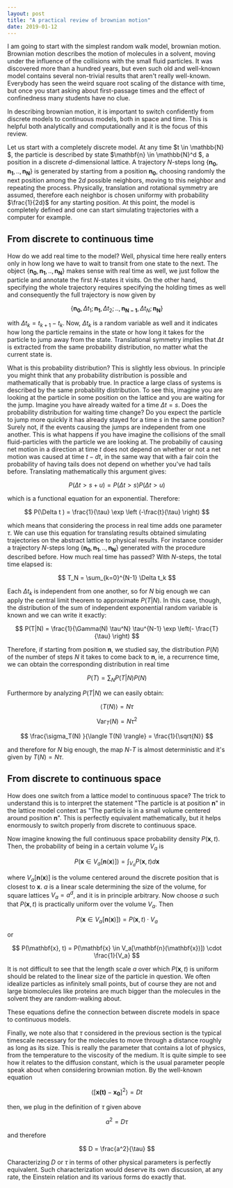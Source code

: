 ```yaml
---
layout: post
title: "A practical review of brownian motion"
date: 2019-01-12
---
```


I am going to start with the simplest random walk model, brownian motion. Brownian motion describes the motion of molecules in a solvent, moving under the influence of the collisions with the small fluid particles. It was discovered more than a hundred years, but even such old and well-known model contains several non-trivial results that aren't really well-known. Everybody has seen the weird square root scaling of the distance with time, but once you start asking about first-passage times and the effect of confinedness many students have no clue. 

In describing brownian motion, it is important to switch confidently from discrete models to continuous models, both in space and time. This is helpful both analytically and computationally and it is the focus of this review.

Let us start with a completely discrete model. At any time $t \in \mathbb{N} $, the particle is described by state $\mathbf{n} \in \mathbb{N}^d $, a position in a discrete $d$-dimensional lattice. A trajectory $N$-steps long $\{\mathbf{n_0}, \mathbf{n_1}, .., \mathbf{n_N}\}$ is generated by starting from a position $\mathbf{n_0}$, choosing randomly the next position among the $2d$ possible neighbors, moving to this neighbor and repeating the process. Physically, translation and rotational symmetry are assumed, therefore each neighbor is chosen uniformy with probability $\frac{1}{2d}$ for any starting position.  At this point, the model is completely defined and one can start simulating trajectories with a computer for example.

From discrete to continuous time
--------------------------------

How do we add real time to the model? Well, physical time here really enters only in how long we have to wait to transit from one state to the next. The object $\{\mathbf{n_0}, \mathbf{n_1}, .., \mathbf{n_N}\}$ makes sense with real time as well, we just follow the particle and annotate the first $N$-states it visits. On the other hand, specifying the whole trajectory requires specifying the holding times as well and consequently the full trajectory is now given by 

$$\{\mathbf{n_0}, \Delta t_1; \mathbf{n_1}, \Delta t_2; .., \mathbf{n_{N-1}}, \Delta t_{N}; \mathbf{n_N}\}$$

with $\Delta t_k = t_{k+1} - t_{k}$. Now, $\Delta t_k$ is a random variable as well and it indicates how long the particle remains in the state or how long it takes for the particle to jump away from the state. Translational symmetry implies that $\Delta t$ is extracted from the same probability distribution, no matter what the current state is. 

What is this probability distribution? This is slightly less obvious. In principle you might think that any probability distribution is possible and mathematically that is probably true. In practice a large class of systems is described by the same probability distribution. To see this, imagine you are looking at the particle in some position on the lattice and you are waiting for the jump. Imagine you have already waited for a time $\Delta t = s$. Does the probability distribution for waiting time change? Do you expect the particle to jump more quickly it has already stayed for a time $s$ in the same position? Surely not, if the events causing the jumps are independent from one another. This is what happens if you have imagine the collisions of the small fluid-particles with the particle we are looking at. The probabiliy of causing net motion in a direction at time $t$ does not depend on whether or not a net motion was caused at time $t-dt$, in the same way that with a fair coin the probability of having tails does not depend on whether you've had tails before. Translating mathematically this argument gives:

$$
P(\Delta t > s+u) = P(\Delta t > s) P(\Delta t > u)
$$

which is a functional equation for an exponential. Therefore:

$$
P(\Delta t ) = \frac{1}{\tau} \exp \left (-\frac{t}{\tau} \right)
$$

which means that considering the process in real time adds one parameter $\tau$. We can use this equation for translating results obtained simulating trajectories on the abstract lattice to physical results. For instance consider a trajectory $N$-steps long $\{\mathbf{n_0}, \mathbf{n_1}, .., \mathbf{n_N}\}$ generated with the procedure described before. How much real time has passed? With $N$-steps, the total time elapsed is:

$$
T_N = \sum_{k=0}^{N-1} \Delta t_k
$$

Each $\Delta t_k$ is independent from one another, so for $N$ big enough we can apply the central limit theorem to approximate $P(T|N)$. In this case, though, the distribution of the sum of independent exponential random variable is known and we can write it exactly:

$$
P(T|N) = \frac{1}{\Gamma(N) \tau^N} \tau^{N-1} \exp \left(- \frac{T}{\tau} \right)
$$ 

Therefore, if starting from position $\mathbf{n}$, we studied say, the distribution $P(N)$ of the number of steps $N$ it takes to come back to $\mathbf{n}$, ie, a recurrence time, we can obtain the corresponding distribution in real time

$$
P(T)= \sum_N P(T|N) P(N)
$$ 

Furthermore by analyzing $P(T|N)$ we can easily obtain:

$$
\langle T(N) \rangle = N \tau
$$ 

$$
\mathrm{Var}_T (N)  = N \tau^2
$$ 

$$
\frac{\sigma_T(N) }{\langle T(N) \rangle} = \frac{1}{\sqrt{N}}
$$ 

and therefore for $N$ big enough, the map $N$-$T$ is almost deterministic and it's given by $T(N) = N \tau$.

From discrete to continuous space
---------------------------------

How does one switch from a lattice model to continuous space? The trick to understand this is to interpret the statement "The particle is at position $\mathbf{n}$" in the lattice model context as "The particle is in a small volume centered around position $\mathbf{n}$". This is perfectly equivalent mathematically, but it helps enormously to switch properly from discrete to continuous space.

Now imagine knowing the full continuous space probability density $P(\mathbf{x}, t)$. Then, the probability of being in a certain volume $V_a$ is 

$$
P(\mathbf{x} \in V_a[\mathbf{n}(\mathbf{x})])= \int_{V_a} P(\mathbf{x}, t) d\mathbf{x}
$$

where $V_a[\mathbf{n}(\mathbf{x})]$ is the volume centered around the discrete position that is closest to $\mathbf{x}$. $a$ is a linear scale determining the size of the volume, for square lattices $V_a = a^d$,  and it is in principle arbitrary. Now choose $a$ such that $P(\mathbf{x}, t)$ is practically uniform over the volume $V_a$. Then

$$
P(\mathbf{x} \in V_a[\mathbf{n}(\mathbf{x})])= P(\mathbf{x}, t) \cdot V_a
$$

or

$$
P(\mathbf{x}, t) = P(\mathbf{x} \in V_a[\mathbf{n}(\mathbf{x})]) \cdot \frac{1}{V_a}
$$

It is not difficult to see that the length scale $a$ over which $P(\mathbf{x}, t)$ is uniform should be related to the linear size of the particle in question. We often idealize particles as infinitely small points, but of course they are not and large biomolecules like proteins are much bigger than the molecules in the solvent they are random-walking about.

These equations define the connection between discrete models in space to continuous models.

Finally, we note also that $\tau$ considered in the previous section is the typical timescale necessary for the molecules to move through a distance roughly as long as its size. This is really the parameter that contains a lot of physics, from the temperature to the viscosity of the medium. It is quite simple to see how it relates to the diffusion constant, which is the usual parameter people speak about when considering brownian motion. By the well-known equation

$$
\left \langle [\mathbf{x(t)}-\mathbf{x_0}]^2 \right \rangle = D t
$$

then, we plug in the definition of $\tau$ given above

$$
a^2 = D \tau
$$

and therefore

$$
D = \frac{a^2}{\tau}
$$

Characterizing $D$ or $\tau$ in terms of other physical parameters is perfectly equivalent. Such characterization would deserve its own discussion, at any rate, the Einstein relation and its various forms do exactly that.
